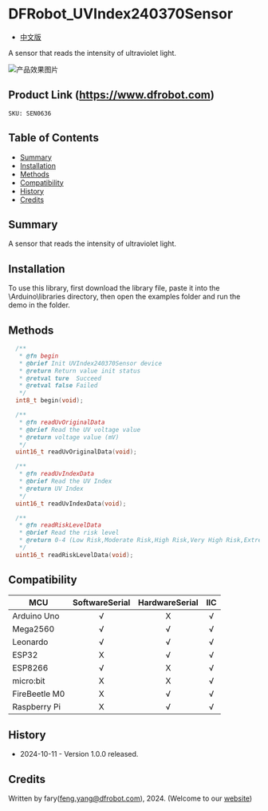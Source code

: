 DFRobot_UVIndex240370Sensor
===========================

* [中文版](./README_CN.md)

A sensor that reads the intensity of ultraviolet light.

![产品效果图片](../../resources/images/SEN0636.png)
  
## Product Link (https://www.dfrobot.com)
    SKU: SEN0636

## Table of Contents

  * [Summary](#summary)
  * [Installation](#installation)
  * [Methods](#methods)
  * [Compatibility](#compatibility)
  * [History](#history)
  * [Credits](#credits)

## Summary

A sensor that reads the intensity of ultraviolet light.

## Installation

To use this library, first download the library file, paste it into the \Arduino\libraries directory, then open the examples folder and run the demo in the folder.

## Methods

```C++
  /**
   * @fn begin
   * @brief Init UVIndex240370Sensor device
   * @return Return value init status
   * @retval ture  Succeed
   * @retval false Failed
   */
  int8_t begin(void);

  /**
   * @fn readUvOriginalData
   * @brief Read the UV voltage value
   * @return voltage value (mV)
   */
  uint16_t readUvOriginalData(void);

  /**
   * @fn readUvIndexData
   * @brief Read the UV Index
   * @return UV Index
   */
  uint16_t readUvIndexData(void);

  /**
   * @fn readRiskLevelData
   * @brief Read the risk level
   * @return 0-4 (Low Risk,Moderate Risk,High Risk,Very High Risk,Extreme Risk)
   */
  uint16_t readRiskLevelData(void);

```

## Compatibility

MCU                | SoftwareSerial | HardwareSerial |      IIC      |
------------------ | :----------: | :----------: | :----------: | 
Arduino Uno        |      √       |      X       |      √       |
Mega2560           |      √       |      √       |      √       |
Leonardo           |      √       |      √       |      √       |
ESP32              |      X       |      √       |      √       |
ESP8266            |      √       |      X       |      √       |
micro:bit          |      X       |      X       |      √       |
FireBeetle M0      |      X       |      √       |      √       |
Raspberry Pi       |      X       |      √       |      √       |

## History

- 2024-10-11 - Version 1.0.0 released.

## Credits

Written by fary(feng.yang@dfrobot.com), 2024. (Welcome to our [website](https://www.dfrobot.com/))
